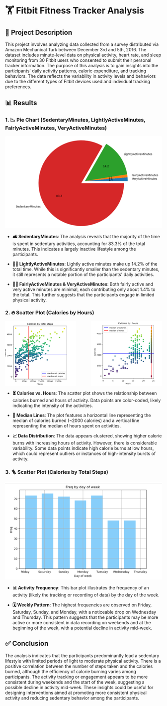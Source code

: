# 🏋️ Fitbit Fitness Tracker Analysis

## 📄 Project Description

This project involves analyzing data collected from a survey distributed via Amazon Mechanical Turk between December 3rd and 5th, 2016. The dataset includes minute-level data on physical activity, heart rate, and sleep monitoring from 30 Fitbit users who consented to submit their personal tracker information. The purpose of this analysis is to gain insights into the participants' daily activity patterns, caloric expenditure, and tracking behaviors. The data reflects the variability in activity levels and behaviors due to the different types of Fitbit devices used and individual tracking preferences.

## 📊 Results

### 1. 📉 Pie Chart (SedentaryMinutes, LightlyActiveMinutes, FairlyActiveMinutes, VeryActiveMinutes)

![Pie Chart](https://github.com/nourhanebndj/FitBit-Fitness-Tracker-Data/blob/main/pie%20chart.png)

- **🛋️ SedentaryMinutes**: The analysis reveals that the majority of the time is spent in sedentary activities, accounting for 83.3% of the total minutes. This indicates a largely inactive lifestyle among the participants.
  
- **🚶‍♂️ LightlyActiveMinutes**: Lightly active minutes make up 14.2% of the total time. While this is significantly smaller than the sedentary minutes, it still represents a notable portion of the participants' daily activities.
  
- **🏃‍♂️ FairlyActiveMinutes & VeryActiveMinutes**: Both fairly active and very active minutes are minimal, each contributing only about 1.4% to the total. This further suggests that the participants engage in limited physical activity.

### 2. 🔥 Scatter Plot (Calories by Hours)

<div style="display: flex; justify-content: space-between;">
  <img src="https://github.com/nourhanebndj/FitBit-Fitness-Tracker-Data/blob/main/Calories%20by%20Total%20Steps.png" alt="Scatter Plot Calories by Steps" width="45%">
  <img src="https://github.com/nourhanebndj/FitBit-Fitness-Tracker-Data/blob/main/Calories%20by%20Total%20Hours.png" alt="Scatter Plot Calories by Hours" width="45%">
</div>

- **⏳ Calories vs. Hours**: The scatter plot shows the relationship between calories burned and hours of activity. Data points are color-coded, likely indicating the intensity of the activities.
  
- **🔗 Median Lines**: The plot features a horizontal line representing the median of calories burned (~2000 calories) and a vertical line representing the median of hours spent on activities. 

- **📈 Data Distribution**: The data appears clustered, showing higher calorie burns with increasing hours of activity. However, there is considerable variability. Some data points indicate high calorie burns at low hours, which could represent outliers or instances of high-intensity bursts of activity.

### 3. 🪜 Scatter Plot (Calories by Total Steps)

![Bar Plot](https://github.com/nourhanebndj/FitBit-Fitness-Tracker-Data/blob/main/Frequency%20by%20Day%20of%20the%20Week.png)

- **📊 Activity Frequency**: This bar plot illustrates the frequency of an activity (likely the tracking or recording of data) by the day of the week.
  
- **🗓️ Weekly Pattern**: The highest frequencies are observed on Friday, Saturday, Sunday, and Monday, with a noticeable drop on Wednesday and Thursday. This pattern suggests that the participants may be more active or more consistent in data recording on weekends and at the beginning of the week, with a potential decline in activity mid-week.

## ✅ Conclusion

The analysis indicates that the participants predominantly lead a sedentary lifestyle with limited periods of light to moderate physical activity. There is a positive correlation between the number of steps taken and the calories burned, although the efficiency of calorie burning varies among participants. The activity tracking or engagement appears to be more consistent during weekends and the start of the week, suggesting a possible decline in activity mid-week. These insights could be useful for designing interventions aimed at promoting more consistent physical activity and reducing sedentary behavior among the participants.
